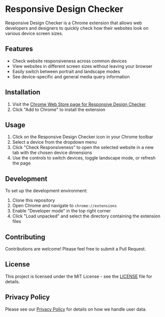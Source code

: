 # Responsive Design Checker

Responsive Design Checker is a Chrome extension that allows web developers and designers to quickly check how their websites look on various device screen sizes.

## Features

- Check website responsiveness across common devices
- View websites in different screen sizes without leaving your browser
- Easily switch between portrait and landscape modes
- See device-specific and general media query information

## Installation

1. Visit the [Chrome Web Store page for Responsive Design Checker](https://chrome.google.com/webstore/detail/[your-extension-id])
2. Click "Add to Chrome" to install the extension

## Usage

1. Click on the Responsive Design Checker icon in your Chrome toolbar
2. Select a device from the dropdown menu
3. Click "Check Responsiveness" to open the selected website in a new tab with the chosen device dimensions
4. Use the controls to switch devices, toggle landscape mode, or refresh the page

## Development

To set up the development environment:

1. Clone this repository
2. Open Chrome and navigate to `chrome://extensions`
3. Enable "Developer mode" in the top right corner
4. Click "Load unpacked" and select the directory containing the extension files

## Contributing

Contributions are welcome! Please feel free to submit a Pull Request.

## License

This project is licensed under the MIT License - see the [LICENSE](LICENSE) file for details.

## Privacy Policy

Please see our [Privacy Policy](PRIVACY_POLICY.md) for details on how we handle user data.
